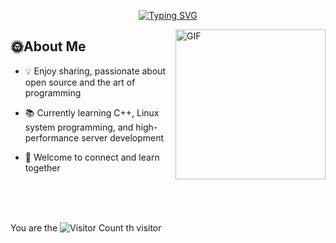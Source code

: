 <!-- 顶部动画大标题，居中显示 -->
<p align="center">
  <a href="https://git.io/typing-svg">
    <img src="https://readme-typing-svg.demolab.com?font=Fira+Code&weight=700&pause=1000&color=4B69D6FC&center=true&repeat=false&width=600&height=70&lines=WELCOME+TO+MY+GITHUB+PROFILE+!" alt="Typing SVG" />
  </a>
</p>

<a href="https://media0.giphy.com/media/hp3dmEypS0FaoyzWLR/giphy.gif">
  <img align="right" alt="GIF" src="https://media0.giphy.com/media/hp3dmEypS0FaoyzWLR/giphy.gif" width="240"/>
</a>

## 🌞About Me
- 💡 Enjoy sharing, passionate about open source and the art of programming
  
- 📚 Currently learning C++, Linux system programming, and high-performance server development
  
- 🌟 Welcome to connect and learn together

<br/><br/><br/>

You are the ![Visitor Count](https://profile-counter.glitch.me/xenon/count.svg) th  visitor

  <!-- for beauty 留个空行好看点 -->
  <div>&nbsp;</div>

<!---
L1w-Y/L1w-Y is a ✨ special ✨ repository because its `README.md` (this file) appears on your GitHub profile.
You can click the Preview link to take a look at your changes.
--->
